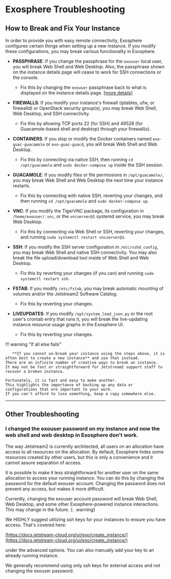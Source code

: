 # Exosphere Troubleshooting

## How to Break and Fix Your Instance

In order to provide you with easy remote connectivity, Exosphere configures certain things when setting up a new instance.
If you modify these configurations, you may break various functionality in Exosphere.

* **PASSPHRASE**: If you change the passphrase for the `exouser` local user, you will break Web Shell and Web Desktop.
Also, the passphrase shown on the instance details page will cease to work for SSH connections or the console.
    * Fix this by changing the `exouser` passphrase back to what is displayed on the instance details page. [\[more details\]](#ExospherePassphrase)

* **FIREWALLS**: If you modify your instance's firewall (iptables, ufw, or firewalld) or OpenStack security group(s), you may break Web Shell, Web Desktop, and SSH connectivity.
    * Fix this by allowing TCP ports 22 (for SSH) and 49528 (for Guacamole-based shell and desktop) through your firewall(s).

* **CONTAINERS**: If you stop or modify the Docker containers named `exo-guac-guacamole` or `exo-guac-guacd`, you will break Web Shell and Web Desktop.
    * Fix this by connecting via native SSH, then running `cd /opt/guacamole` and `sudo docker-compose up` inside the SSH session.

* **GUACAMOLE**: If you modify files or file permissions in `/opt/guacamole/`, you may break Web Shell and Web Desktop the next time your instance restarts.
    * Fix this by connecting with native SSH, reverting your changes, and then running `cd /opt/guacamole` and `sudo docker-compose up`.

* **VNC**: If you modify the TigerVNC package, its configuration in `/home/exouser/.vnc`, or the `vncserver@1` systemd service, you may break Web Desktop.
    * Fix this by connecting via Web Shell or SSH, reverting your changes, and running `sudo systemctl restart vncserver@1`.

* **SSH**: If you modify the SSH server configuration in `/etc/sshd_config`, you may break Web Shell and native SSH connectivity.
 You may also break the file upload/download tool inside of Web Shell and Web Desktop.
    * Fix this by reverting your changes (if you can) and running `sudo systemctl restart ssh`.

* **FSTAB**: If you modify `/etc/fstab`, you may break automatic mounting of volumes and/or the Jetstream2 Software Catalog.
    * Fix this by reverting your changes.

* **LIVEUPDATES**: If you modify `/opt/system_load_json.py` or the root user's crontab entry that runs it, you will break the live-updating instance resource usage graphs in the Exosphere UI.
    * Fix this by reverting your changes.

!!! warning "If all else fails"

       **If you cannot un-break your instance using the steps above, it is often best to create a new instance** and use that instead.
    There are an infinite number of creative ways to break an instance.
    It may not be fast or straightforward for Jetstream2 support staff to recover a broken instance.

    Fortunately, it is fast and easy to make another.
    This highlights the importance of backing up any data or configurations that are important to your work.
    If you can't afford to lose something, keep a copy somewhere else.

---

## Other Troubleshooting

### I changed the exouser password on my instance and now the web shell and web desktop in Exosphere don't work. <a name="ExospherePassphrase"></a>

The way Jetstream2 is currently architected, all users on an allocation have access to all resources on the allocation. By default, Exosphere hides some resources created by other users, but this is only a convenience and it cannot assure separation of access.

It is possible to make it less straightforward for another user on the same allocation to access your running instance. You can do this by changing the password for the default exouser account. Changing the password does not prevent any access, but makes it more difficult.

Currently, changing the exouser account password will break Web Shell, Web Desktop, and some other Exosphere-powered instance interactions. This may change in the future.
{: .warning}

We HIGHLY suggest utilizing ssh keys for your instances to ensure you have access. That's covered here:

[https://docs.jetstream-cloud.org/ui/exo/create_instance/](https://docs.jetstream-cloud.org/ui/exo/create_instance/)

under the advanced options. You can also manually add your key to an already running instance.

We generally recommend using only ssh keys for external access and not changing the exouser password.
